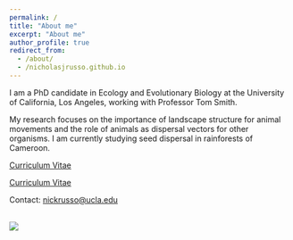 ```yaml
---
permalink: /
title: "About me"
excerpt: "About me"
author_profile: true
redirect_from: 
  - /about/
  - /nicholasjrusso.github.io
---
```


I am a PhD candidate in Ecology and Evolutionary Biology at the University of California, Los Angeles, working with Professor Tom Smith. 

My research focuses on the importance of landscape structure for animal movements and the role of animals as dispersal vectors for other organisms. I am currently studying seed dispersal in rainforests of Cameroon.

[Curriculum Vitae](http://nicholasjrusso.github.io/files/Russo_CV_121222.pdf)

<a href="http://nicholasjrusso.github.io/files/Russo_CV_121222.pdf" target="_blank">Curriculum Vitae</a>

Contact: nickrusso@ucla.edu

<br/><img src='/images/Bouamir_Forest.png'>

